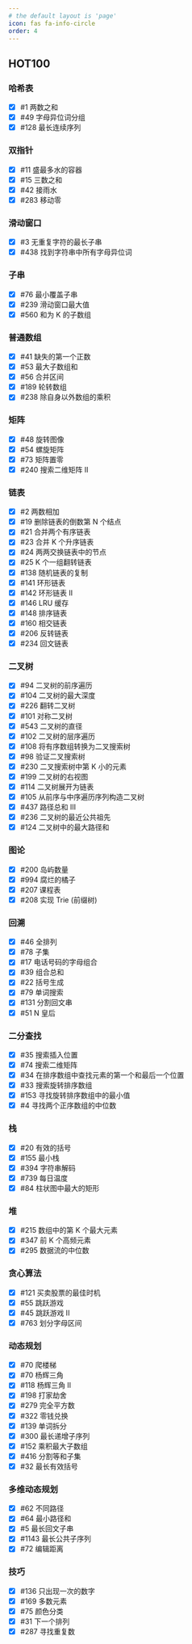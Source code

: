 ```yaml
---
# the default layout is 'page'
icon: fas fa-info-circle
order: 4
---
```


<!-- > Add Markdown syntax content to file `_tabs/about.md`{: .filepath } and it will show up on this page.
{: .prompt-tip } -->

## HOT100

### 哈希表

- [x] #1 两数之和
- [x] #49 字母异位词分组
- [x] #128 最长连续序列

### 双指针

- [x] #11 盛最多水的容器
- [x] #15 三数之和
- [x] #42 接雨水
- [x] #283 移动零

### 滑动窗口

- [x] #3 无重复字符的最长子串
- [x] #438 找到字符串中所有字母异位词

### 子串

- [x] #76 最小覆盖子串
- [x] #239 滑动窗口最大值
- [x] #560 和为 K 的子数组

### 普通数组

- [x] #41 缺失的第一个正数
- [x] #53 最大子数组和
- [x] #56 合并区间
- [x] #189 轮转数组
- [x] #238 除自身以外数组的乘积

### 矩阵

- [x] #48 旋转图像
- [x] #54 螺旋矩阵
- [x] #73 矩阵置零
- [x] #240 搜索二维矩阵 II

### 链表

- [x] #2 两数相加
- [x] #19 删除链表的倒数第 N 个结点
- [x] #21 合并两个有序链表
- [x] #23 合并 K 个升序链表
- [x] #24 两两交换链表中的节点
- [x] #25 K 个一组翻转链表
- [x] #138 随机链表的复制
- [x] #141 环形链表
- [x] #142 环形链表 II
- [x] #146 LRU 缓存
- [x] #148 排序链表
- [x] #160 相交链表
- [x] #206 反转链表
- [x] #234 回文链表

### 二叉树

- [x] #94 二叉树的前序遍历
- [x] #104 二叉树的最大深度
- [x] #226 翻转二叉树
- [x] #101 对称二叉树
- [x] #543 二叉树的直径
- [x] #102 二叉树的层序遍历
- [x] #108 将有序数组转换为二叉搜索树
- [x] #98 验证二叉搜索树
- [x] #230 二叉搜索树中第 K 小的元素
- [x] #199 二叉树的右视图
- [x] #114 二叉树展开为链表
- [x] #105 从前序与中序遍历序列构造二叉树
- [x] #437 路径总和 III
- [x] #236 二叉树的最近公共祖先
- [x] #124 二叉树中的最大路径和

### 图论

- [x] #200 岛屿数量
- [x] #994 腐烂的橘子
- [x] #207 课程表
- [x] #208 实现 Trie (前缀树)

### 回溯

- [x] #46 全排列
- [x] #78 子集
- [x] #17 电话号码的字母组合
- [x] #39 组合总和
- [x] #22 括号生成
- [x] #79 单词搜索
- [x] #131 分割回文串
- [x] #51 N 皇后

### 二分查找

- [x] #35 搜索插入位置
- [x] #74 搜索二维矩阵
- [x] #34 在排序数组中查找元素的第一个和最后一个位置
- [x] #33 搜索旋转排序数组
- [x] #153 寻找旋转排序数组中的最小值
- [x] #4 寻找两个正序数组的中位数

### 栈

- [x] #20 有效的括号
- [x] #155 最小栈
- [x] #394 字符串解码
- [x] #739 每日温度
- [x] #84 柱状图中最大的矩形

### 堆

- [x] #215 数组中的第 K 个最大元素
- [x] #347 前 K 个高频元素
- [x] #295 数据流的中位数

### 贪心算法

- [x] #121 买卖股票的最佳时机
- [x] #55 跳跃游戏
- [x] #45 跳跃游戏 II
- [x] #763 划分字母区间

### 动态规划

- [x] #70 爬楼梯
- [x] #70 杨辉三角
- [x] #118 杨辉三角 II
- [x] #198 打家劫舍
- [x] #279 完全平方数
- [x] #322 零钱兑换
- [x] #139 单词拆分
- [x] #300 最长递增子序列
- [x] #152 乘积最大子数组
- [x] #416 分割等和子集
- [x] #32 最长有效括号

### 多维动态规划

- [x] #62 不同路径
- [x] #64 最小路径和
- [x] #5 最长回文子串
- [x] #1143 最长公共子序列
- [x] #72 编辑距离

### 技巧

- [x] #136 只出现一次的数字
- [x] #169 多数元素
- [x] #75 颜色分类
- [x] #31 下一个排列
- [x] #287 寻找重复数
